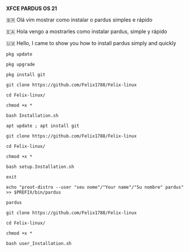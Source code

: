 **XFCE PARDUS OS 21**

🇧🇷 Olá vim mostrar como instalar o pardus simples e rápido

🇪🇦 Hola vengo a mostrarles como instalar pardus, simple y rápido

🇺🇲 Hello, I came to show you how to install pardus simply and quickly
```
pkg update
```

```
pkg upgrade
```

```
pkg install git
```

```
git clone https://github.com/Felix1788/Felix-linux
```

```
cd Felix-linux/
```

```
chmod +x *
```


```
bash Installation.sh
```
```
apt update ; apt install git

```
```
git clone https://github.com/Felix1788/Felix-linux

```
```
cd Felix-linux/
```

```
chmod +x *
```

```
bash setup.Installation.sh
```

```
exit
```

```
echo "proot-distro --user "seu nome"/"Your name"/"Su nombre" pardus" >> $PREFIX/bin/pardus
```

```
pardus
```

```
git clone https://github.com/Felix1788/Felix-linux
```

```
cd Felix-linux/
```

```
chmod +x *
```

```
bash user_Installation.sh
